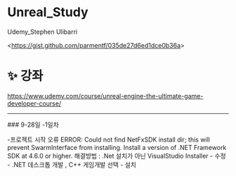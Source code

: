 # Unreal_Study
Udemy_Stephen Ulibarri

<<https://gist.github.com/parmentf/035de27d6ed1dce0b36a>>

# :sparkles: 강좌
https://www.udemy.com/course/unreal-engine-the-ultimate-game-developer-course/
<hr>
###  9-28일 -1일차

-프로젝트 시작 오류
ERROR: Could not find NetFxSDK install dir; this will prevent SwarmInterface from installing.  Install a version of .NET Framework SDK at 4.6.0 or higher.
해결방법 : .Net 설치가 아닌 VisualStudio Installer - 수정 - .NET 데스크톱 개발 , C++ 게임개발 선택 - 설치

